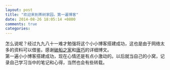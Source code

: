 ```yaml
---
layout: post
title: "欢迎来到茶树家园。第一遍博客"
date: 2014-08-26 18:05:14 +0800
comments: true
categories: 
---
```

   怎么说呢？经过九九八十一难才勉强将这个小小博客搭建成功，这也是由于网络太多的资料可以借鉴。感谢<a href="http://beyondvincent.com/blog/2013/08/03/108-creating-a-github-blog-using-octopress/">破船之家</a>和<a href="blog.devtang.com">唐巧</a>的详细博文。<br>
   第一遍小小博客搭建成功，现在心情还是有点小激动的。以后就当自己的小窝，记录自己学习当中的笔记和心得，当然也会有些转载。
   

